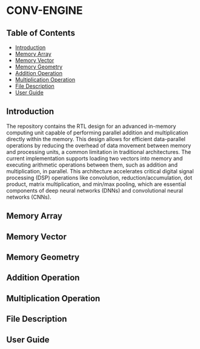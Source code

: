 # CONV-ENGINE

## Table of Contents
- [Introduction](#introduction)
- [Memory Array](#memory-array)
- [Memory Vector](#memory-vector)
- [Memory Geometry](#memory-geometry)
- [Addition Operation](#addition-operation)
- [Multiplication Operation](#multiplication-operation)
- [File Description](#file-description)
- [User Guide](#user-guide)

## Introduction
The repository contains the RTL design for an advanced in-memory computing unit capable of performing parallel addition and multiplication directly within the memory. This design allows for efficient data-parallel operations by reducing the overhead of data movement between memory and processing units, a common limitation in traditional architectures. The current implementation supports loading two vectors into memory and executing arithmetic operations between them, such as addition and multiplication, in parallel. This architecture accelerates critical digital signal processing (DSP) operations like convolution, reduction/accumulation, dot product, matrix multiplication, and min/max pooling, which are essential components of deep neural networks (DNNs) and convolutional neural networks (CNNs).
## Memory Array
<!-- Describe the standard cell design used in this project. -->

## Memory Vector
<!-- Explain the structure and functionality of the memory array. -->

## Memory Geometry
<!-- Outline the memory geometry, including details about cache slices, sub-arrays, and bitlines. -->

## Addition Operation
<!-- Describe the implementation of the addition operation based on the Neural Cache. -->

## Multiplication Operation
<!-- Provide details on how the multiplication operation is carried out using the Neural Cache approach. -->

## File Description
<!-- List and describe the files in the project repository. -->

## User Guide
<!-- Instructions on how to set up and use the project, including running the Verilog simulation. -->

